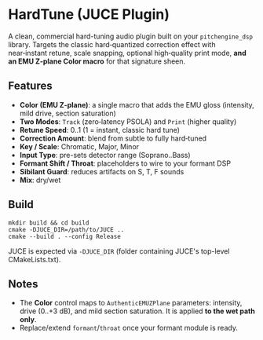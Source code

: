 
# HardTune (JUCE Plugin)

A clean, commercial hard-tuning audio plugin built on your `pitchengine_dsp` library. Targets the classic hard‑quantized correction effect with near‑instant retune, scale snapping, optional high‑quality print mode, **and an EMU Z‑plane Color macro** for that signature sheen.

## Features

- **Color (EMU Z‑plane)**: a single macro that adds the EMU gloss (intensity, mild drive, section saturation)
- **Two Modes**: `Track` (zero‑latency PSOLA) and `Print` (higher quality)
- **Retune Speed**: 0..1 (1 = instant, classic hard tune)
- **Correction Amount**: blend from subtle to fully hard‑tuned
- **Key / Scale**: Chromatic, Major, Minor
- **Input Type**: pre-sets detector range (Soprano..Bass)
- **Formant Shift / Throat**: placeholders to wire to your formant DSP
- **Sibilant Guard**: reduces artifacts on S, T, F sounds
- **Mix**: dry/wet

## Build

```
mkdir build && cd build
cmake -DJUCE_DIR=/path/to/JUCE ..
cmake --build . --config Release
```

JUCE is expected via `-DJUCE_DIR` (folder containing JUCE's top-level CMakeLists.txt).

## Notes

- The **Color** control maps to `AuthenticEMUZPlane` parameters: intensity, drive (0..+3 dB), and mild section saturation. It is applied **to the wet path only**.
- Replace/extend `formant`/`throat` once your formant module is ready.
